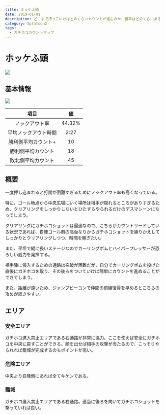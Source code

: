 ```yaml
---
title: ホッケふ頭
date: 2019-01-01
description: どこまで持っていけばどのくらいカウントが進むのか、勝率はどのくらいあるのかなどが一目瞭然の記事になります
category: Splatoon2
tags:
  - ガチホコカウントマップ
---
```


# ホッケふ頭

![](https://pbs.twimg.com/media/EcwfdLQXsAIuumR?format=png)

## 基本情報

![](https://pbs.twimg.com/media/EV-GeXVWkAALMeq?format=png)

|         項目         |   値   |
| :------------------: | :----: |
|    ノックアウト率    | 44.32% |
| 平均ノックアウト時間 |  2:27  |
| 勝利側平均カウント+  |   10   |
|  勝利側平均カウント  |   18   |
|  敗北側平均カウント  |   45   |

## 概要

一度押し込まれると打開が困難すぎるためにノックアウト率も高くなっている。

特に、ゴール地点から中央広場にいく場所は相手が隠れるところがありすぎるため、クリアリングをしっかりしないとひたすらやられるだけのデスマシーンになってしまう。

クリアリングにガチホコショットは最適なので、こちらがカウントリードしている状況であれば、自陣ゴール前の高台なりからガチホコショットを繰りかえしてしっかりとクリアリングしつつ、時間を稼ぎたい。

また、平坦で縦に長いステージなのでカーリングボムとハイパープレッサーが恐ろしい威力を発揮する。

相手陣に侵入するための通路は突破が困難だが、自分でカーリングボムを投げた直後にガチホコを取り、その後ろをついていけば簡単にカウントを進めることができてしまう。

また、距離が遠いため、ジャンプビーコンで仲間の前線復帰を早めるとこちらの攻めが続きやすい。

## エリア

### 安全エリア

ガチホコ進入禁止エリアである右通路が非常に協力。ここを使えば安全にガチホコを中央に戻すことができる。顔を出せば相手の攻撃が当たるので、こっそりやられれば籠城が完成するのもポイントが高い。

### 危険エリア

中央より自陣側にあれば全てキケンである。

### 籠城

ガチホコ進入禁止エリアである右通路。適当に後ろを向いてガチホコショットを撃っていれば良い。
